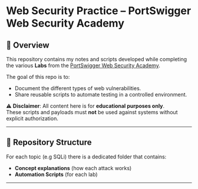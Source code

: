 # Web Security Practice – PortSwigger Web Security Academy

## 📌 Overview
This repository contains my notes and scripts developed while completing the various **Labs** from the [PortSwigger Web Security Academy](https://portswigger.net/web-security).

The goal of this repo is to:
- Document the different types of web vulnerabilities.
- Share reusable scripts to automate testing in a controlled environment.

⚠️ **Disclaimer**: All content here is for **educational purposes only**.  
These scripts and payloads must **not** be used against systems without explicit authorization.

---

## 📂 Repository Structure

For each topic (e.g SQLi) there is a dedicated folder that contains:
- **Concept explanations** (how each attack works)
- **Automation Scripts** (for each lab)


---


